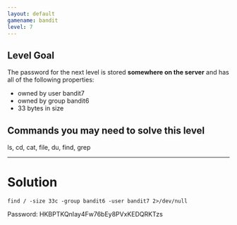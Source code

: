 ```yaml
---
layout: default
gamename: bandit
level: 7
---
```

Level Goal
----------
The password for the next level is stored **somewhere on the
server** and has all of the following properties:
-   owned by user bandit7
-   owned by group bandit6
-   33 bytes in size

Commands you may need to solve this level
-----------------------------------------
ls, cd, cat, file, du, find, grep

<hr />

# Solution
```
find / -size 33c -group bandit6 -user bandit7 2>/dev/null
```
Password: HKBPTKQnIay4Fw76bEy8PVxKEDQRKTzs
